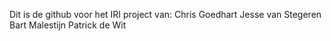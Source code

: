 Dit is de github voor het IRI project van:
Chris Goedhart
Jesse van Stegeren
Bart Malestijn
Patrick de Wit